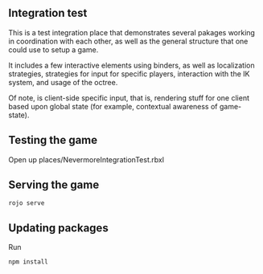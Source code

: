 ## Integration test

This is a test integration place that demonstrates several pakages working in coordination with each other, as well as the general structure that one could use to setup a game.

It includes a few interactive elements using binders, as well as localization strategies, strategies for input for specific players, interaction with the IK system, and usage of the octree.

Of note, is client-side specific input, that is, rendering stuff for one client based upon global state (for example, contextual awareness of game-state).

## Testing the game
Open up places/NevermoreIntegrationTest.rbxl

## Serving the game
```
rojo serve
```

## Updating packages
Run
```
npm install
```